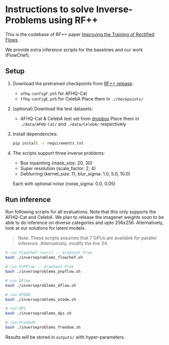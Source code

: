 # Instructions to solve Inverse-Problems using RF++

This is the codebase of RF++ paper [Improving the Training of Rectified Flows](https://arxiv.org/abs/2405.20320).

We provide extra inference scripts for the baselines and our work (FlowChef).

## Setup
1. Download the pretrained checkpoints from [RF++ release](https://drive.google.com/open?id=13cgGNkpOacb4HxlUM75ylcFOHFa0t2d1&usp=drive_fs):
   - `afhq-configF.pth` for AFHQ-Cat
   - `ffhq-configE.pth` for CelebA
   Place them in `./checkpoints/`

2. (optional) Download the test datasets:
   - AFHQ-Cat & CelebA test set from [dropbox](https://www.dropbox.com/scl/fo/3hr4qsh51st1tyxvegil7/AGn6W4piIIqSUlk9Pda79Uw?rlkey=nwu6lakmvdo8w7bd2apqhpnuj&st=wawqzll9&dl=0)
   Place them in `./data/AFHQ-Cat/` and `./data/CelebA/` respectively

3. Install dependencies:
   ```bash
   pip install -r requirements.txt
   ```

4. The scripts support three inverse problems:
   - Box inpainting (mask_size: 20, 30)
   - Super resolution (scale_factor: 2, 4) 
   - Deblurring (kernel_size: 11, blur_sigma: 1.0, 5.0, 10.0)

   Each with optional noise (noise_sigma: 0.0, 0.05)


## Run inference

Run following scripts for all evaluations. 
Note that this only supports the AFHQ-Cat and CelebA.
We plan to release the imagenet weights soon to be able to do inference on diverse categories and upto 256x256.
Alternatively, look at our solutions for latent models.

> Note: These scripts assumes that 7 GPUs are available for parallel inference. Alternatively, modify the line 34.

```bash
# run FlowChef (ours) -- Gradient Free
bash ./inverseproblems_flowchef.sh

# run PnPFlow -- Gradient Free
bash ./inverseproblems_pnpflow.sh

# run DFlow
bash ./inverseproblems_dflow.sh

# run OTODE
bash ./inverseproblems_otode.sh

# run DPS
bash ./inverseproblems_dps.sh

# run FreeDoM
bash ./inverseproblems_freedom.sh
```

Results will be stored in `outputs/` with hyper-parameters.